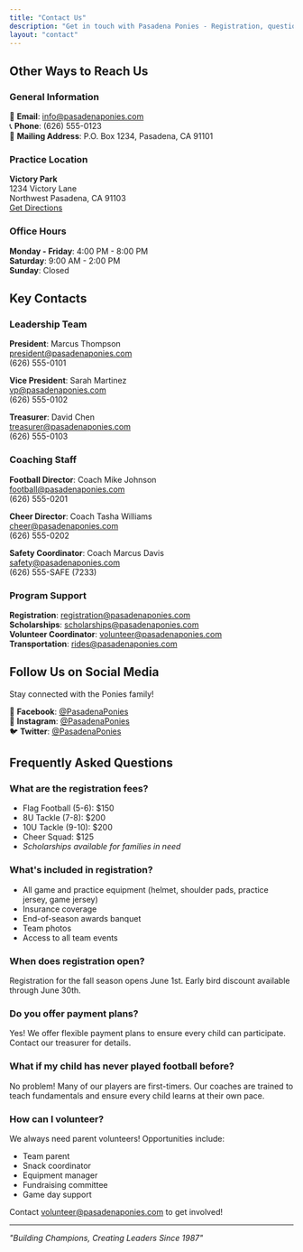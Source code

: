 ```yaml
---
title: "Contact Us"
description: "Get in touch with Pasadena Ponies - Registration, questions, and more"
layout: "contact"
---
```


## Other Ways to Reach Us

### General Information
📧 **Email**: info@pasadenaponies.com  
📞 **Phone**: (626) 555-0123  
📍 **Mailing Address**: P.O. Box 1234, Pasadena, CA 91101

### Practice Location
**Victory Park**  
1234 Victory Lane  
Northwest Pasadena, CA 91103  
[Get Directions](https://maps.google.com)

### Office Hours
**Monday - Friday**: 4:00 PM - 8:00 PM  
**Saturday**: 9:00 AM - 2:00 PM  
**Sunday**: Closed

## Key Contacts

### Leadership Team
**President**: Marcus Thompson  
president@pasadenaponies.com  
(626) 555-0101

**Vice President**: Sarah Martinez  
vp@pasadenaponies.com  
(626) 555-0102

**Treasurer**: David Chen  
treasurer@pasadenaponies.com  
(626) 555-0103

### Coaching Staff
**Football Director**: Coach Mike Johnson  
football@pasadenaponies.com  
(626) 555-0201

**Cheer Director**: Coach Tasha Williams  
cheer@pasadenaponies.com  
(626) 555-0202

**Safety Coordinator**: Coach Marcus Davis  
safety@pasadenaponies.com  
(626) 555-SAFE (7233)

### Program Support
**Registration**: registration@pasadenaponies.com  
**Scholarships**: scholarships@pasadenaponies.com  
**Volunteer Coordinator**: volunteer@pasadenaponies.com  
**Transportation**: rides@pasadenaponies.com

## Follow Us on Social Media

Stay connected with the Ponies family!

🔵 **Facebook**: [@PasadenaPonies](https://facebook.com/pasadenaponies)  
📸 **Instagram**: [@PasadenaPonies](https://instagram.com/pasadenaponies)  
🐦 **Twitter**: [@PasadenaPonies](https://twitter.com/pasadenaponies)

## Frequently Asked Questions

### What are the registration fees?
- Flag Football (5-6): $150
- 8U Tackle (7-8): $200
- 10U Tackle (9-10): $200
- Cheer Squad: $125
- *Scholarships available for families in need*

### What's included in registration?
- All game and practice equipment (helmet, shoulder pads, practice jersey, game jersey)
- Insurance coverage
- End-of-season awards banquet
- Team photos
- Access to all team events

### When does registration open?
Registration for the fall season opens June 1st. Early bird discount available through June 30th.

### Do you offer payment plans?
Yes! We offer flexible payment plans to ensure every child can participate. Contact our treasurer for details.

### What if my child has never played football before?
No problem! Many of our players are first-timers. Our coaches are trained to teach fundamentals and ensure every child learns at their own pace.

### How can I volunteer?
We always need parent volunteers! Opportunities include:
- Team parent
- Snack coordinator
- Equipment manager
- Fundraising committee
- Game day support

Contact volunteer@pasadenaponies.com to get involved!

---

*"Building Champions, Creating Leaders Since 1987"*
